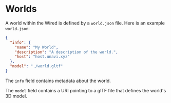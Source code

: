 # Worlds

A world within the Wired is defined by a `world.json` file. Here is an example `world.json`:

```json
{
  "info": {
    "name": "My World",
    "description": "A description of the world.",
    "host": "host.unavi.xyz"
  },
  "model": "./world.gltf"
}
```

The `info` field contains metadata about the world.

The `model` field contains a URI pointing to a glTF file that defines the world's 3D model.
